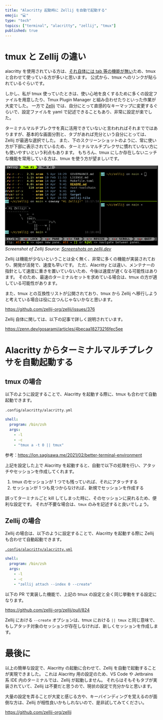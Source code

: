 ```yaml
---
title: "Alacritty 起動時に Zellij を自動で起動する"
emoji: "💻"
type: "tech"
topics: ["terminal", "alacritty", "zellij", "tmux"]
published: true
---
```


# tmux と Zellij の違い

alacritty を使用されている方は、[それ自体には tab 等の機能が無い](https://github.com/alacritty/alacritty/blob/673710487afac8596a9f18fea9e04aeada32c2be/README.md?plain=1#L95-L101)ため、tmux と合わせて使っている方が多いと思います。
公式から、tmux へのリンクが貼られているぐらいです。

しかし、私が tmux 使っていたときは、使い心地を良くするために多くの設定ファイルを用意したり、Tmux Plugin Manager と組み合わせたりといった作業が大変でした。
一方で [Zellij](https://github.com/zellij-org/zellij) では、自分にとって直感的なキーマップに変更するぐらいで、設定ファイルを yaml で記述できることもあり、非常に設定が楽でした。

ターミナルマルチプレクサを真に活用できていないと言われればそれまでではありますが、基本的な画面分割と、タブがあれば充分という自分にとっては、Zellij が最適な選択でした。
また、下のスクリーンショットのように、常に使い方が下部に表示されているため、ターミナルマルチプレクサに慣れていない方にも使いやすいという利点もあります。
もちろん、tmux にしか存在しないニッチな機能を常用している方は、tmux を使う方が望ましいです。

![Screenshot of Zellij](/images/alacritty-and-zellij/zellij-preview.png)
*Screenshot of Zellij
Source: [Screenshots on zellij.dev](https://zellij.dev/screenshots/)*

Zellij は機能が少ないということは全く無く、非常に多くの機能が実装されており、開発が活発で、速度も早いです。
ただ、Alacritty とは違い、メンテナーの指針として速度に重きを置いていないため、今後は速度が遅くなる可能性はあります。
そのため、最速のターミナルセットを求めている場合は、tmux の方が適している可能性があります。

また、tmux との互換性リストが公開されており、tmux から Zellij へ移行しようと考えている場合は役に立つんじゃないかなと思います。

https://github.com/zellij-org/zellij/issues/376

Zellij 自体に関しては、以下の記事で詳しく説明されています。

https://zenn.dev/gosarami/articles/4becaa18273216fec5ee

# Alacritty からターミナルマルチプレクサを自動起動する

## tmux の場合

以下のように設定することで、Alacritty を起動する際に、tmux も合わせて自動起動できます。

`.config/alacritty/alacritty.yml`

```yaml
shell:
  program: /bin/zsh
  args:
    - -l
    - -c
    - "tmux a -t 0 || tmux"
```

参考：https://lon.sagisawa.me/2021/02/better-terminal-environment

上記を設定した上で Alacritty を起動すると、自動で以下の処理を行い、アタッチやセッションを作成してくれます。

1. tmux のセッションが 1 つでも残っていれば、それにアタッチする
2. セッションが 1 つも見つからなければ、新規でセッションを作成する

誤ってターミナルごと kill してしまった時に、そのセッションに戻れるため、便利な設定です。
それが不要な場合は、`tmux` のみを記述すると良いでしょう。

## Zellij の場合

Zellij の場合は、以下のように設定することで、Alacritty を起動する際に Zellij も合わせて自動起動できます。

[`.config/alacritty/alacritty.yml`](https://github.com/ken-matsui/dotfiles/blob/5426a08732a79711ccd77e573e6c781ed3a3e207/.config/alacritty/alacritty.yml#L133-L138)

```yaml
shell:
  program: /bin/zsh
  args:
    - -l
    - -c
    - "zellij attach --index 0 --create"
```

以下の PR で実装した機能で、上記の tmux の設定と全く同じ挙動をする設定になります。

https://github.com/zellij-org/zellij/pull/824

Zellij における `--create` オプションは、tmux における `|| tmux` と同じ意味で、もしアタッチ対象のセッションが存在しなければ、新しくセッションを作成します。

# 最後に

以上の簡単な設定で、Alacritty の起動に合わせて、Zellij を自動で起動することが実現できました。
これは Alacritty 用の設定のため、VS Code や Jetbrains 系 IDE 内のターミナルでは、Zellij が起動しません。
それらはそもそもタブが実装されていて、Zellij は不要だと思うので、現状の設定で充分かなと思います。

大量の設定を弄ることが大変と感じる方や、キーバインディングを覚えるのが面倒な方は、Zellij が相性良いかもしれないので、是非試してみてください。

https://github.com/zellij-org/zellij
